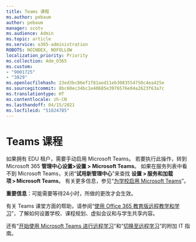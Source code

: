 ```yaml
---
title: Teams 课程
ms.author: pebaum
author: pebaum
manager: scotv
ms.audience: Admin
ms.topic: article
ms.service: o365-administration
ROBOTS: NOINDEX, NOFOLLOW
localization_priority: Priority
ms.collection: Adm_O365
ms.custom:
- "9001725"
- "3829"
ms.openlocfilehash: 23ed3bc86ef1f81aed11eb3083554750c4ea425e
ms.sourcegitcommit: 8bc60ec34bc1e40685e3976576e04a2623f63a7c
ms.translationtype: HT
ms.contentlocale: zh-CN
ms.lasthandoff: 04/15/2021
ms.locfileid: "51824785"
---
```

# <a name="teams-classes"></a>Teams 课程

如果拥有 EDU 租户，需要手动启用 Microsoft Teams。 若要执行此操作，转到 Microsoft 365 **管理中心设置>设置 > Microsoft Teams**。 如果在服务列表中看不到 Microsoft Teams，关闭“**试用新管理中心**”来查找 **设置 > 服务和加载项 > Microsoft Teams**。 有关更多信息，参见“[为学校启用 Microsoft Teams](https://docs.microsoft.com/microsoft-365/education/intune-edu-trial/enable-microsoft-teams#enable-microsoft-teams-for-your-school-1)”。 

**重要信息**：可能需要等待24小时，所做的更改才会生效。 

有关 Teams 课堂方面的帮助，请参阅“[使用 Office 365 教育版远程教学和学习](https://support.office.com/article/remote-teaching-and-learning-in-office-365-education-f651ccae-7b65-478b-8366-51bb884025c4)”，了解如何设置学校、课程规划、虚拟会议和与学生共享内容。

还有“[开始使用 Microsoft Teams 进行远程学习](https://docs.microsoft.com/MicrosoftTeams/remote-learning-edu)”和“[切换至远程学习](https://www.microsoft.com/education/remote-learning)”的附加 IT 指南。
